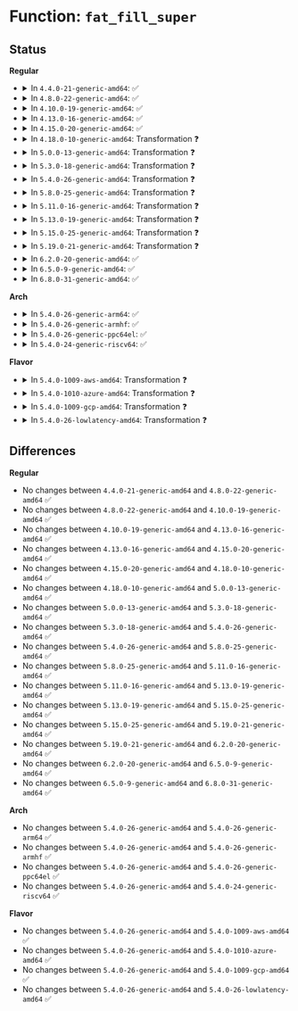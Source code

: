 # Function: <code>fat_fill_super</code>

## Status
<b>Regular</b>
<ul>
<li>
<details>
<summary>In <code>4.4.0-21-generic-amd64</code>: ✅</summary>

```c
int fat_fill_super(struct super_block * sb, void * data, int silent, int isvfat, void (*)(struct super_block *) setup)
```

```json
{
  "name": "fat_fill_super",
  "collision_type": "Unique Global",
  "inline_type": "No",
  "funcs": [
    {
      "addr": 18446744071581977840,
      "name": "fat_fill_super",
      "external": true,
      "loc": "fs/fat/inode.c:1486",
      "file": "fs/fat/inode.c",
      "inline": "seen, unknown",
      "caller_inline": [],
      "caller_func": [
        "fs/fat/namei_vfat.c:vfat_fill_super"
      ]
    }
  ],
  "symbols": [
    {
      "addr": 18446744071581977840,
      "name": "fat_fill_super",
      "section": ".text",
      "bind": "STB_GLOBAL",
      "size": 3581
    }
  ]
}
```
</details>
</li>
<li>
<details>
<summary>In <code>4.8.0-22-generic-amd64</code>: ✅</summary>

```c
int fat_fill_super(struct super_block * sb, void * data, int silent, int isvfat, void (*)(struct super_block *) setup)
```

```json
{
  "name": "fat_fill_super",
  "collision_type": "Unique Global",
  "inline_type": "No",
  "funcs": [
    {
      "addr": 18446744071582190000,
      "name": "fat_fill_super",
      "external": true,
      "loc": "fs/fat/inode.c:1576",
      "file": "fs/fat/inode.c",
      "inline": "seen, unknown",
      "caller_inline": [],
      "caller_func": [
        "fs/fat/namei_vfat.c:vfat_fill_super"
      ]
    }
  ],
  "symbols": [
    {
      "addr": 18446744071582190000,
      "name": "fat_fill_super",
      "section": ".text",
      "bind": "STB_GLOBAL",
      "size": 3647
    }
  ]
}
```
</details>
</li>
<li>
<details>
<summary>In <code>4.10.0-19-generic-amd64</code>: ✅</summary>

```c
int fat_fill_super(struct super_block * sb, void * data, int silent, int isvfat, void (*)(struct super_block *) setup)
```

```json
{
  "name": "fat_fill_super",
  "collision_type": "Unique Global",
  "inline_type": "No",
  "funcs": [
    {
      "addr": 18446744071582279424,
      "name": "fat_fill_super",
      "external": true,
      "loc": "fs/fat/inode.c:1586",
      "file": "fs/fat/inode.c",
      "inline": "seen, unknown",
      "caller_inline": [],
      "caller_func": [
        "fs/fat/namei_vfat.c:vfat_fill_super"
      ]
    }
  ],
  "symbols": [
    {
      "addr": 18446744071582279424,
      "name": "fat_fill_super",
      "section": ".text",
      "bind": "STB_GLOBAL",
      "size": 3713
    }
  ]
}
```
</details>
</li>
<li>
<details>
<summary>In <code>4.13.0-16-generic-amd64</code>: ✅</summary>

```c
int fat_fill_super(struct super_block * sb, void * data, int silent, int isvfat, void (*)(struct super_block *) setup)
```

```json
{
  "name": "fat_fill_super",
  "collision_type": "Unique Global",
  "inline_type": "No",
  "funcs": [
    {
      "addr": 18446744071582363920,
      "name": "fat_fill_super",
      "external": true,
      "loc": "fs/fat/inode.c:1586",
      "file": "fs/fat/inode.c",
      "inline": "seen, unknown",
      "caller_inline": [],
      "caller_func": [
        "fs/fat/namei_vfat.c:vfat_fill_super"
      ]
    }
  ],
  "symbols": [
    {
      "addr": 18446744071582363920,
      "name": "fat_fill_super",
      "section": ".text",
      "bind": "STB_GLOBAL",
      "size": 3751
    }
  ]
}
```
</details>
</li>
<li>
<details>
<summary>In <code>4.15.0-20-generic-amd64</code>: ✅</summary>

```c
int fat_fill_super(struct super_block * sb, void * data, int silent, int isvfat, void (*)(struct super_block *) setup)
```

```json
{
  "name": "fat_fill_super",
  "collision_type": "Unique Global",
  "inline_type": "No",
  "funcs": [
    {
      "addr": 18446744071582514704,
      "name": "fat_fill_super",
      "external": true,
      "loc": "fs/fat/inode.c:1586",
      "file": "fs/fat/inode.c",
      "inline": "seen, unknown",
      "caller_inline": [],
      "caller_func": [
        "fs/fat/namei_vfat.c:vfat_fill_super"
      ]
    }
  ],
  "symbols": [
    {
      "addr": 18446744071582514704,
      "name": "fat_fill_super",
      "section": ".text",
      "bind": "STB_GLOBAL",
      "size": 3754
    }
  ]
}
```
</details>
</li>
<li>
<details>
<summary>In <code>4.18.0-10-generic-amd64</code>: Transformation ❓</summary>

```c
int fat_fill_super(struct super_block * sb, void * data, int silent, int isvfat, void (*)(struct super_block *) setup)
```

```json
{
  "name": "fat_fill_super",
  "collision_type": "Unique Global",
  "inline_type": "No",
  "funcs": [
    {
      "addr": 0,
      "name": "fat_fill_super",
      "external": true,
      "loc": "fs/fat/inode.c:1608",
      "file": "fs/fat/inode.c",
      "inline": "seen, unknown",
      "caller_inline": [],
      "caller_func": [
        "fs/fat/namei_vfat.c:vfat_fill_super"
      ]
    }
  ],
  "symbols": [
    {
      "addr": 18446744071582711227,
      "name": "fat_fill_super.cold.30",
      "section": ".text",
      "bind": "STB_LOCAL",
      "size": 715
    },
    {
      "addr": 18446744071582705296,
      "name": "fat_fill_super",
      "section": ".text",
      "bind": "STB_GLOBAL",
      "size": 3122
    }
  ]
}
```
</details>
</li>
<li>
<details>
<summary>In <code>5.0.0-13-generic-amd64</code>: Transformation ❓</summary>

```c
int fat_fill_super(struct super_block * sb, void * data, int silent, int isvfat, void (*)(struct super_block *) setup)
```

```json
{
  "name": "fat_fill_super",
  "collision_type": "Unique Global",
  "inline_type": "No",
  "funcs": [
    {
      "addr": 0,
      "name": "fat_fill_super",
      "external": true,
      "loc": "fs/fat/inode.c:1600",
      "file": "fs/fat/inode.c",
      "inline": "seen, unknown",
      "caller_inline": [],
      "caller_func": [
        "fs/fat/namei_vfat.c:vfat_fill_super"
      ]
    }
  ],
  "symbols": [
    {
      "addr": 18446744071582814728,
      "name": "fat_fill_super.cold.33",
      "section": ".text",
      "bind": "STB_LOCAL",
      "size": 707
    },
    {
      "addr": 18446744071582808192,
      "name": "fat_fill_super",
      "section": ".text",
      "bind": "STB_GLOBAL",
      "size": 3095
    }
  ]
}
```
</details>
</li>
<li>
<details>
<summary>In <code>5.3.0-18-generic-amd64</code>: Transformation ❓</summary>

```c
int fat_fill_super(struct super_block * sb, void * data, int silent, int isvfat, void (*)(struct super_block *) setup)
```

```json
{
  "name": "fat_fill_super",
  "collision_type": "Unique Global",
  "inline_type": "No",
  "funcs": [
    {
      "addr": 0,
      "name": "fat_fill_super",
      "external": true,
      "loc": "fs/fat/inode.c:1595",
      "file": "fs/fat/inode.c",
      "inline": "seen, unknown",
      "caller_inline": [],
      "caller_func": [
        "fs/fat/namei_vfat.c:vfat_fill_super"
      ]
    }
  ],
  "symbols": [
    {
      "addr": 18446744071582989695,
      "name": "fat_fill_super.cold",
      "section": ".text",
      "bind": "STB_LOCAL",
      "size": 751
    },
    {
      "addr": 18446744071582983232,
      "name": "fat_fill_super",
      "section": ".text",
      "bind": "STB_GLOBAL",
      "size": 3079
    }
  ]
}
```
</details>
</li>
<li>
<details>
<summary>In <code>5.4.0-26-generic-amd64</code>: Transformation ❓</summary>

```c
int fat_fill_super(struct super_block * sb, void * data, int silent, int isvfat, void (*)(struct super_block *) setup)
```

```json
{
  "name": "fat_fill_super",
  "collision_type": "Unique Global",
  "inline_type": "No",
  "funcs": [
    {
      "addr": 0,
      "name": "fat_fill_super",
      "external": true,
      "loc": "fs/fat/inode.c:1597",
      "file": "fs/fat/inode.c",
      "inline": "seen, unknown",
      "caller_inline": [],
      "caller_func": [
        "fs/fat/namei_vfat.c:vfat_fill_super"
      ]
    }
  ],
  "symbols": [
    {
      "addr": 18446744071583095903,
      "name": "fat_fill_super.cold",
      "section": ".text",
      "bind": "STB_LOCAL",
      "size": 737
    },
    {
      "addr": 18446744071583089472,
      "name": "fat_fill_super",
      "section": ".text",
      "bind": "STB_GLOBAL",
      "size": 3051
    }
  ]
}
```
</details>
</li>
<li>
<details>
<summary>In <code>5.8.0-25-generic-amd64</code>: Transformation ❓</summary>

```c
int fat_fill_super(struct super_block * sb, void * data, int silent, int isvfat, void (*)(struct super_block *) setup)
```

```json
{
  "name": "fat_fill_super",
  "collision_type": "Unique Global",
  "inline_type": "No",
  "funcs": [
    {
      "addr": 0,
      "name": "fat_fill_super",
      "external": true,
      "loc": "fs/fat/inode.c:1603",
      "file": "fs/fat/inode.c",
      "inline": "seen, unknown",
      "caller_inline": [],
      "caller_func": [
        "fs/fat/namei_vfat.c:vfat_fill_super"
      ]
    }
  ],
  "symbols": [
    {
      "addr": 18446744071583415139,
      "name": "fat_fill_super.cold",
      "section": ".text",
      "bind": "STB_LOCAL",
      "size": 444
    },
    {
      "addr": 18446744071583409136,
      "name": "fat_fill_super",
      "section": ".text",
      "bind": "STB_GLOBAL",
      "size": 2156
    }
  ]
}
```
</details>
</li>
<li>
<details>
<summary>In <code>5.11.0-16-generic-amd64</code>: Transformation ❓</summary>

```c
int fat_fill_super(struct super_block * sb, void * data, int silent, int isvfat, void (*)(struct super_block *) setup)
```

```json
{
  "name": "fat_fill_super",
  "collision_type": "Unique Global",
  "inline_type": "No",
  "funcs": [
    {
      "addr": 0,
      "name": "fat_fill_super",
      "external": true,
      "loc": "fs/fat/inode.c:1602",
      "file": "fs/fat/inode.c",
      "inline": "seen, unknown",
      "caller_inline": [],
      "caller_func": [
        "fs/fat/namei_vfat.c:vfat_fill_super"
      ]
    }
  ],
  "symbols": [
    {
      "addr": 18446744071591353002,
      "name": "fat_fill_super.cold",
      "section": ".text",
      "bind": "STB_LOCAL",
      "size": 444
    },
    {
      "addr": 18446744071583524672,
      "name": "fat_fill_super",
      "section": ".text",
      "bind": "STB_GLOBAL",
      "size": 2153
    }
  ]
}
```
</details>
</li>
<li>
<details>
<summary>In <code>5.13.0-19-generic-amd64</code>: Transformation ❓</summary>

```c
int fat_fill_super(struct super_block * sb, void * data, int silent, int isvfat, void (*)(struct super_block *) setup)
```

```json
{
  "name": "fat_fill_super",
  "collision_type": "Unique Global",
  "inline_type": "No",
  "funcs": [
    {
      "addr": 0,
      "name": "fat_fill_super",
      "external": true,
      "loc": "fs/fat/inode.c:1602",
      "file": "fs/fat/inode.c",
      "inline": "seen, unknown",
      "caller_inline": [],
      "caller_func": [
        "fs/fat/namei_vfat.c:vfat_fill_super"
      ]
    }
  ],
  "symbols": [
    {
      "addr": 18446744071591295921,
      "name": "fat_fill_super.cold",
      "section": ".text",
      "bind": "STB_LOCAL",
      "size": 447
    },
    {
      "addr": 18446744071583547824,
      "name": "fat_fill_super",
      "section": ".text",
      "bind": "STB_GLOBAL",
      "size": 2153
    }
  ]
}
```
</details>
</li>
<li>
<details>
<summary>In <code>5.15.0-25-generic-amd64</code>: Transformation ❓</summary>

```c
int fat_fill_super(struct super_block * sb, void * data, int silent, int isvfat, void (*)(struct super_block *) setup)
```

```json
{
  "name": "fat_fill_super",
  "collision_type": "Unique Global",
  "inline_type": "No",
  "funcs": [
    {
      "addr": 0,
      "name": "fat_fill_super",
      "external": true,
      "loc": "fs/fat/inode.c:1603",
      "file": "fs/fat/inode.c",
      "inline": "seen, unknown",
      "caller_inline": [],
      "caller_func": [
        "fs/fat/namei_vfat.c:vfat_fill_super"
      ]
    }
  ],
  "symbols": [
    {
      "addr": 18446744071592280393,
      "name": "fat_fill_super.cold",
      "section": ".text",
      "bind": "STB_LOCAL",
      "size": 447
    },
    {
      "addr": 18446744071583905968,
      "name": "fat_fill_super",
      "section": ".text",
      "bind": "STB_GLOBAL",
      "size": 2176
    }
  ]
}
```
</details>
</li>
<li>
<details>
<summary>In <code>5.19.0-21-generic-amd64</code>: Transformation ❓</summary>

```c
int fat_fill_super(struct super_block * sb, void * data, int silent, int isvfat, void (*)(struct super_block *) setup)
```

```json
{
  "name": "fat_fill_super",
  "collision_type": "Unique Global",
  "inline_type": "No",
  "funcs": [
    {
      "addr": 0,
      "name": "fat_fill_super",
      "external": true,
      "loc": "fs/fat/inode.c:1604",
      "file": "fs/fat/inode.c",
      "inline": "seen, unknown",
      "caller_inline": [],
      "caller_func": [
        "fs/fat/namei_vfat.c:vfat_fill_super"
      ]
    }
  ],
  "symbols": [
    {
      "addr": 18446744071594062804,
      "name": "fat_fill_super.cold",
      "section": ".text",
      "bind": "STB_LOCAL",
      "size": 446
    },
    {
      "addr": 18446744071584484000,
      "name": "fat_fill_super",
      "section": ".text",
      "bind": "STB_GLOBAL",
      "size": 2272
    }
  ]
}
```
</details>
</li>
<li>
<details>
<summary>In <code>6.2.0-20-generic-amd64</code>: ✅</summary>

```c
int fat_fill_super(struct super_block * sb, void * data, int silent, int isvfat, void (*)(struct super_block *) setup)
```

```json
{
  "name": "fat_fill_super",
  "collision_type": "Unique Global",
  "inline_type": "No",
  "funcs": [
    {
      "addr": 18446744071585148256,
      "name": "fat_fill_super",
      "external": true,
      "loc": "fs/fat/inode.c:1599",
      "file": "fs/fat/inode.c",
      "inline": "seen, unknown",
      "caller_inline": [],
      "caller_func": [
        "fs/fat/namei_vfat.c:vfat_fill_super"
      ]
    }
  ],
  "symbols": [
    {
      "addr": 18446744071585148256,
      "name": "fat_fill_super",
      "section": ".text",
      "bind": "STB_GLOBAL",
      "size": 2909
    }
  ]
}
```
</details>
</li>
<li>
<details>
<summary>In <code>6.5.0-9-generic-amd64</code>: ✅</summary>

```c
int fat_fill_super(struct super_block * sb, void * data, int silent, int isvfat, void (*)(struct super_block *) setup)
```

```json
{
  "name": "fat_fill_super",
  "collision_type": "Unique Global",
  "inline_type": "No",
  "funcs": [
    {
      "addr": 18446744071585377408,
      "name": "fat_fill_super",
      "external": true,
      "loc": "fs/fat/inode.c:1599",
      "file": "fs/fat/inode.c",
      "inline": "seen, unknown",
      "caller_inline": [],
      "caller_func": [
        "fs/fat/namei_vfat.c:vfat_fill_super"
      ]
    }
  ],
  "symbols": [
    {
      "addr": 18446744071585377408,
      "name": "fat_fill_super",
      "section": ".text",
      "bind": "STB_GLOBAL",
      "size": 2906
    }
  ]
}
```
</details>
</li>
<li>
<details>
<summary>In <code>6.8.0-31-generic-amd64</code>: ✅</summary>

```c
int fat_fill_super(struct super_block * sb, void * data, int silent, int isvfat, void (*)(struct super_block *) setup)
```

```json
{
  "name": "fat_fill_super",
  "collision_type": "Unique Global",
  "inline_type": "No",
  "funcs": [
    {
      "addr": 18446744071585612208,
      "name": "fat_fill_super",
      "external": true,
      "loc": "fs/fat/inode.c:1607",
      "file": "fs/fat/inode.c",
      "inline": "seen, unknown",
      "caller_inline": [],
      "caller_func": [
        "fs/fat/namei_vfat.c:vfat_fill_super"
      ]
    }
  ],
  "symbols": [
    {
      "addr": 18446744071585612208,
      "name": "fat_fill_super",
      "section": ".text",
      "bind": "STB_GLOBAL",
      "size": 2953
    }
  ]
}
```
</details>
</li>
</ul>
<b>Arch</b>
<ul>
<li>
<details>
<summary>In <code>5.4.0-26-generic-arm64</code>: ✅</summary>

```c
int fat_fill_super(struct super_block * sb, void * data, int silent, int isvfat, void (*)(struct super_block *) setup)
```

```json
{
  "name": "fat_fill_super",
  "collision_type": "Unique Global",
  "inline_type": "No",
  "funcs": [
    {
      "addr": 18446603336494797312,
      "name": "fat_fill_super",
      "external": true,
      "loc": "fs/fat/inode.c:1597",
      "file": "fs/fat/inode.c",
      "inline": "seen, unknown",
      "caller_inline": [],
      "caller_func": [
        "fs/fat/namei_vfat.c:vfat_fill_super"
      ]
    }
  ],
  "symbols": [
    {
      "addr": 18446603336494797312,
      "name": "fat_fill_super",
      "section": ".text",
      "bind": "STB_GLOBAL",
      "size": 3132
    }
  ]
}
```
</details>
</li>
<li>
<details>
<summary>In <code>5.4.0-26-generic-armhf</code>: ✅</summary>

```c
int fat_fill_super(struct super_block * sb, void * data, int silent, int isvfat, void (*)(struct super_block *) setup)
```

```json
{
  "name": "fat_fill_super",
  "collision_type": "Unique Global",
  "inline_type": "No",
  "funcs": [
    {
      "addr": 3228216704,
      "name": "fat_fill_super",
      "external": true,
      "loc": "fs/fat/inode.c:1597",
      "file": "fs/fat/inode.c",
      "inline": "seen, unknown",
      "caller_inline": [],
      "caller_func": [
        "fs/fat/namei_vfat.c:vfat_fill_super"
      ]
    }
  ],
  "symbols": [
    {
      "addr": 3228216704,
      "name": "fat_fill_super",
      "section": ".text",
      "bind": "STB_GLOBAL",
      "size": 3652
    }
  ]
}
```
</details>
</li>
<li>
<details>
<summary>In <code>5.4.0-26-generic-ppc64el</code>: ✅</summary>

```c
int fat_fill_super(struct super_block * sb, void * data, int silent, int isvfat, void (*)(struct super_block *) setup)
```

```json
{
  "name": "fat_fill_super",
  "collision_type": "Unique Global",
  "inline_type": "No",
  "funcs": [
    {
      "addr": 13835058055288634704,
      "name": "fat_fill_super",
      "external": true,
      "loc": "fs/fat/inode.c:1597",
      "file": "fs/fat/inode.c",
      "inline": "seen, unknown",
      "caller_inline": [],
      "caller_func": [
        "fs/fat/namei_vfat.c:vfat_fill_super"
      ]
    }
  ],
  "symbols": [
    {
      "addr": 13835058055288634704,
      "name": "fat_fill_super",
      "section": ".text",
      "bind": "STB_GLOBAL",
      "size": 3804
    }
  ]
}
```
</details>
</li>
<li>
<details>
<summary>In <code>5.4.0-24-generic-riscv64</code>: ✅</summary>

```c
int fat_fill_super(struct super_block * sb, void * data, int silent, int isvfat, void (*)(struct super_block *) setup)
```

```json
{
  "name": "fat_fill_super",
  "collision_type": "Unique Global",
  "inline_type": "No",
  "funcs": [
    {
      "addr": 18446743936274126396,
      "name": "fat_fill_super",
      "external": true,
      "loc": "fs/fat/inode.c:1597",
      "file": "fs/fat/inode.c",
      "inline": "seen, unknown",
      "caller_inline": [],
      "caller_func": [
        "fs/fat/namei_vfat.c:vfat_fill_super"
      ]
    }
  ],
  "symbols": [
    {
      "addr": 18446743936274126396,
      "name": "fat_fill_super",
      "section": ".text",
      "bind": "STB_GLOBAL",
      "size": 3240
    }
  ]
}
```
</details>
</li>
</ul>
<b>Flavor</b>
<ul>
<li>
<details>
<summary>In <code>5.4.0-1009-aws-amd64</code>: Transformation ❓</summary>

```c
int fat_fill_super(struct super_block * sb, void * data, int silent, int isvfat, void (*)(struct super_block *) setup)
```

```json
{
  "name": "fat_fill_super",
  "collision_type": "Unique Global",
  "inline_type": "No",
  "funcs": [
    {
      "addr": 0,
      "name": "fat_fill_super",
      "external": true,
      "loc": "fs/fat/inode.c:1597",
      "file": "fs/fat/inode.c",
      "inline": "seen, unknown",
      "caller_inline": [],
      "caller_func": [
        "fs/fat/namei_vfat.c:vfat_fill_super"
      ]
    }
  ],
  "symbols": [
    {
      "addr": 18446744071583064639,
      "name": "fat_fill_super.cold",
      "section": ".text",
      "bind": "STB_LOCAL",
      "size": 737
    },
    {
      "addr": 18446744071583058208,
      "name": "fat_fill_super",
      "section": ".text",
      "bind": "STB_GLOBAL",
      "size": 3051
    }
  ]
}
```
</details>
</li>
<li>
<details>
<summary>In <code>5.4.0-1010-azure-amd64</code>: Transformation ❓</summary>

```c
int fat_fill_super(struct super_block * sb, void * data, int silent, int isvfat, void (*)(struct super_block *) setup)
```

```json
{
  "name": "fat_fill_super",
  "collision_type": "Unique Global",
  "inline_type": "No",
  "funcs": [
    {
      "addr": 0,
      "name": "fat_fill_super",
      "external": true,
      "loc": "fs/fat/inode.c:1597",
      "file": "fs/fat/inode.c",
      "inline": "seen, unknown",
      "caller_inline": [],
      "caller_func": [
        "fs/fat/namei_vfat.c:vfat_fill_super"
      ]
    }
  ],
  "symbols": [
    {
      "addr": 18446744071583001791,
      "name": "fat_fill_super.cold",
      "section": ".text",
      "bind": "STB_LOCAL",
      "size": 737
    },
    {
      "addr": 18446744071582995360,
      "name": "fat_fill_super",
      "section": ".text",
      "bind": "STB_GLOBAL",
      "size": 3051
    }
  ]
}
```
</details>
</li>
<li>
<details>
<summary>In <code>5.4.0-1009-gcp-amd64</code>: Transformation ❓</summary>

```c
int fat_fill_super(struct super_block * sb, void * data, int silent, int isvfat, void (*)(struct super_block *) setup)
```

```json
{
  "name": "fat_fill_super",
  "collision_type": "Unique Global",
  "inline_type": "No",
  "funcs": [
    {
      "addr": 0,
      "name": "fat_fill_super",
      "external": true,
      "loc": "fs/fat/inode.c:1597",
      "file": "fs/fat/inode.c",
      "inline": "seen, unknown",
      "caller_inline": [],
      "caller_func": [
        "fs/fat/namei_vfat.c:vfat_fill_super"
      ]
    }
  ],
  "symbols": [
    {
      "addr": 18446744071583053247,
      "name": "fat_fill_super.cold",
      "section": ".text",
      "bind": "STB_LOCAL",
      "size": 737
    },
    {
      "addr": 18446744071583046816,
      "name": "fat_fill_super",
      "section": ".text",
      "bind": "STB_GLOBAL",
      "size": 3051
    }
  ]
}
```
</details>
</li>
<li>
<details>
<summary>In <code>5.4.0-26-lowlatency-amd64</code>: Transformation ❓</summary>

```c
int fat_fill_super(struct super_block * sb, void * data, int silent, int isvfat, void (*)(struct super_block *) setup)
```

```json
{
  "name": "fat_fill_super",
  "collision_type": "Unique Global",
  "inline_type": "No",
  "funcs": [
    {
      "addr": 0,
      "name": "fat_fill_super",
      "external": true,
      "loc": "fs/fat/inode.c:1597",
      "file": "fs/fat/inode.c",
      "inline": "seen, unknown",
      "caller_inline": [],
      "caller_func": [
        "fs/fat/namei_vfat.c:vfat_fill_super"
      ]
    }
  ],
  "symbols": [
    {
      "addr": 18446744071583142511,
      "name": "fat_fill_super.cold",
      "section": ".text",
      "bind": "STB_LOCAL",
      "size": 737
    },
    {
      "addr": 18446744071583136880,
      "name": "fat_fill_super",
      "section": ".text",
      "bind": "STB_GLOBAL",
      "size": 3051
    }
  ]
}
```
</details>
</li>
</ul>

## Differences
<b>Regular</b>
<ul>
<li>
No changes between <code>4.4.0-21-generic-amd64</code> and <code>4.8.0-22-generic-amd64</code> ✅
</li>
<li>
No changes between <code>4.8.0-22-generic-amd64</code> and <code>4.10.0-19-generic-amd64</code> ✅
</li>
<li>
No changes between <code>4.10.0-19-generic-amd64</code> and <code>4.13.0-16-generic-amd64</code> ✅
</li>
<li>
No changes between <code>4.13.0-16-generic-amd64</code> and <code>4.15.0-20-generic-amd64</code> ✅
</li>
<li>
No changes between <code>4.15.0-20-generic-amd64</code> and <code>4.18.0-10-generic-amd64</code> ✅
</li>
<li>
No changes between <code>4.18.0-10-generic-amd64</code> and <code>5.0.0-13-generic-amd64</code> ✅
</li>
<li>
No changes between <code>5.0.0-13-generic-amd64</code> and <code>5.3.0-18-generic-amd64</code> ✅
</li>
<li>
No changes between <code>5.3.0-18-generic-amd64</code> and <code>5.4.0-26-generic-amd64</code> ✅
</li>
<li>
No changes between <code>5.4.0-26-generic-amd64</code> and <code>5.8.0-25-generic-amd64</code> ✅
</li>
<li>
No changes between <code>5.8.0-25-generic-amd64</code> and <code>5.11.0-16-generic-amd64</code> ✅
</li>
<li>
No changes between <code>5.11.0-16-generic-amd64</code> and <code>5.13.0-19-generic-amd64</code> ✅
</li>
<li>
No changes between <code>5.13.0-19-generic-amd64</code> and <code>5.15.0-25-generic-amd64</code> ✅
</li>
<li>
No changes between <code>5.15.0-25-generic-amd64</code> and <code>5.19.0-21-generic-amd64</code> ✅
</li>
<li>
No changes between <code>5.19.0-21-generic-amd64</code> and <code>6.2.0-20-generic-amd64</code> ✅
</li>
<li>
No changes between <code>6.2.0-20-generic-amd64</code> and <code>6.5.0-9-generic-amd64</code> ✅
</li>
<li>
No changes between <code>6.5.0-9-generic-amd64</code> and <code>6.8.0-31-generic-amd64</code> ✅
</li>
</ul>
<b>Arch</b>
<ul>
<li>
No changes between <code>5.4.0-26-generic-amd64</code> and <code>5.4.0-26-generic-arm64</code> ✅
</li>
<li>
No changes between <code>5.4.0-26-generic-amd64</code> and <code>5.4.0-26-generic-armhf</code> ✅
</li>
<li>
No changes between <code>5.4.0-26-generic-amd64</code> and <code>5.4.0-26-generic-ppc64el</code> ✅
</li>
<li>
No changes between <code>5.4.0-26-generic-amd64</code> and <code>5.4.0-24-generic-riscv64</code> ✅
</li>
</ul>
<b>Flavor</b>
<ul>
<li>
No changes between <code>5.4.0-26-generic-amd64</code> and <code>5.4.0-1009-aws-amd64</code> ✅
</li>
<li>
No changes between <code>5.4.0-26-generic-amd64</code> and <code>5.4.0-1010-azure-amd64</code> ✅
</li>
<li>
No changes between <code>5.4.0-26-generic-amd64</code> and <code>5.4.0-1009-gcp-amd64</code> ✅
</li>
<li>
No changes between <code>5.4.0-26-generic-amd64</code> and <code>5.4.0-26-lowlatency-amd64</code> ✅
</li>
</ul>
